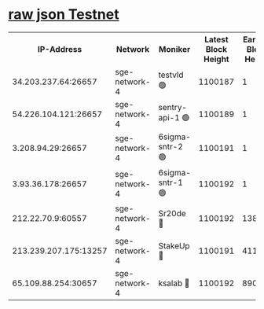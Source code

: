 
[raw json Testnet](https://rpc-check.sget.stavr.tech/sget/rpc-sget-result.json)
=


<table><tr><th>IP-Address</th><th>Network</th><th>Moniker</th><th>Latest Block Height</th><th>Earliest Block Height</th><th>Catching Up</th><th>Tx Index</th><th>Voting Power</th><th>Scan Time</th></tr><tr><td>34.203.237.64:26657</td><td>sge-network-4</td><td>testvld 🟢</td><td>1100187</td><td>1</td><td>False</td><td>on</td><td>0</td><td>2024-01-14T13:38:46.946836189UTC</td></tr><tr><td>54.226.104.121:26657</td><td>sge-network-4</td><td>sentry-api-1 🟢</td><td>1100189</td><td>1</td><td>False</td><td>on</td><td>0</td><td>2024-01-14T13:39:01.959368124UTC</td></tr><tr><td>3.208.94.29:26657</td><td>sge-network-4</td><td>6sigma-sntr-2 🟢</td><td>1100191</td><td>1</td><td>False</td><td>on</td><td>0</td><td>2024-01-14T13:39:11.358735357UTC</td></tr><tr><td>3.93.36.178:26657</td><td>sge-network-4</td><td>6sigma-sntr-1 🟢</td><td>1100192</td><td>1</td><td>False</td><td>on</td><td>0</td><td>2024-01-14T13:39:14.097420008UTC</td></tr><tr><td>212.22.70.9:60557</td><td>sge-network-4</td><td>Sr20de 🔴</td><td>1100192</td><td>138001</td><td>False</td><td>on</td><td>104</td><td>2024-01-14T13:39:17.044364061UTC</td></tr><tr><td>213.239.207.175:13257</td><td>sge-network-4</td><td>StakeUp 🔴</td><td>1100191</td><td>411001</td><td>False</td><td>off</td><td>100</td><td>2024-01-14T13:39:10.418111966UTC</td></tr><tr><td>65.109.88.254:30657</td><td>sge-network-4</td><td>ksalab 🔴</td><td>1100192</td><td>890001</td><td>False</td><td>off</td><td>938</td><td>2024-01-14T13:39:14.491129411UTC</td></tr></table>
